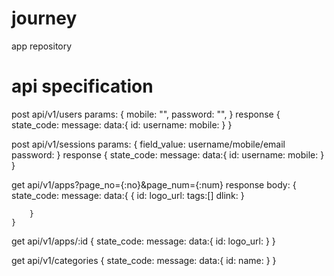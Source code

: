 # journey
app repository


# api specification
post api/v1/users
	params:
	{
		mobile: "",
		password: "",
	}
	response
	{
		state_code:
		message:
		data:{
			id: 
			username:
			mobile:
		}
	}

post api/v1/sessions
	params:
	{
		field_value: username/mobile/email
		password:
	}
	response
	{
		state_code:
		message:
		data:{
			id: 
			username:
			mobile:
		}
	}

get api/v1/apps?page_no={:no}&page_num={:num}
response body:
	{
		state_code: 
		message:
		data:{
			{
				id:
				logo_url:
				tags:[]
				dlink:
			}

		}
	}

get api/v1/apps/:id
	{
		state_code: 
		message:
		data:{
			id:
			logo_url:
		}
	}


get api/v1/categories
	{
		state_code: 
		message:
		data:{
			id:
			name:
		}
	}

<!-- get api/v1/categories/:id -->

